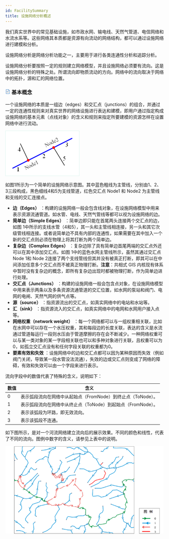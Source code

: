 ```yaml
---
id: FacilitySummary
title: 设施网络分析概述
---
```

我们真实世界中的常见基础设施，如市政水网、输电线、天然气管道、电信网络和水流水系等。这些网络其本质都是资源有向流动的网络结构，都可以通过设施网络进行建模和分析。

设施网络分析是网络分析功能之一，主要用于进行各类连通性分析和追踪分析。

设施网络分析要按照一定的规则建立网络模型，并且设施网络必须要有流向。这是设施网络分析的特殊之处。所谓流向即物质流动的方向。网络中的流向取决于网络中的拓扑，源和汇的网络位置。

### ![](../img/read.gif) 基本概念

一个设施网络的本质是一组边（edges）和交汇点（junctions）的组合，并通过一定的连通性规则来对真实世界的网络设施进行表达和建模，即用户通过指定构成设施网络的基本元素（点线对象）的含义和规则来指定所要建模的资源怎样在设置网络中进行流动。

![](img/FacilityStructure.png)
  
如图1所示为一个简单的设施网络示意图。其中蓝色粗线为主管线，分别由1、2、3三段构成，黑色细线4和5为支线管道，红色交汇点 Node1 和 Node2 为主管线和支线的交汇连接点。

* **边（Edges）** ：构建的设施网络一般会包含线对象，在设施网络模型中用来表示资源流通管道。如水管、电线、天然气管线等都可以视为设施网络的边。
* **简单边（Simple Edges）** ：简单边即只能在首尾两头连接两个交汇点的边，如图 1中所示的支线水管（4和5），其一头和主管线相连接，另一头和其它次级管线相连接。或者说简单边不具有内部的连通性，如果需要在其中加入一个新的交汇点则必须在物理上将其打断为两个简单边。
* **复杂边（Complex Edges）** ：复杂边除了具有简单边首尾两端的交汇点外还可以在其中添加交汇点。如图 1中的蓝色水网主管线所示，虽然其通过交汇点 Node 1和 Node 2连接了两个支线管线但其并没有被真正打断，即其可以在中间添加任意多个交汇点而不被真正物理打断。**注意**：共相式 GIS 内核现有体系中暂时没有复杂边的概念，即所有复杂边出现时都被物理打断，作为简单边进行处理。
* **交汇点（Junctions）** ：构建的设施网络一般会包含点对象，在设施网络模型中用来表示两条以及多条资源流通管道的交汇位置，如水网的泵站和阀门、电网的电闸、天然气网的供气点等。
* **源（source）** ：指资源流出的交汇点，如真实网络中的电站和水站等。
* **汇（sink）** ：指资源流入的交汇点，如真实网络中的电网和水网用户接入点等。
* **网络权重（network weight）** ：每一个网络都可以与一组权重相关联，比如在水网中可以存在一个水压权重，其和每段边的长度关联，表达的含义是水流通过管道每运行一段则水压由于管道摩擦的存在会不断减少。一种网络权重可以与某一类对象的某一字段相关联也可以和多种对象进行关联，且权重可以为0，如孤立交汇点没有和任何字段关联的权重都为0。
* **要素有效和失效** ：设施网络中的边和交汇点都可以因为某种原因而失效（例如阀门关闭，导致某一段水管没法流通），失效的边或交汇点则变成了网络的障碍，有效和失效可以由一个字段来进行表示。

流向字段中的数值代表了特殊的含义，说明如下：

数值 | 含义  
---|---  
0 | 表示弧段流向在网络中从起始点（FromNode）到终止点（ToNode）。  
1 | 表示弧段流向在网络中从终止点（ToNode）到起始点（FromNode）。  
2 | 表示该弧段为环路，即无效流向。  
3 | 表示该弧段不连通。  
  
如下图所示，是对一个河流网络建立流向后的展示效果。不同的颜色和线性，代表了不同的流向。图例中数字的含义，请参见上表中的说明。

![](img/DirectionIllus.png)  